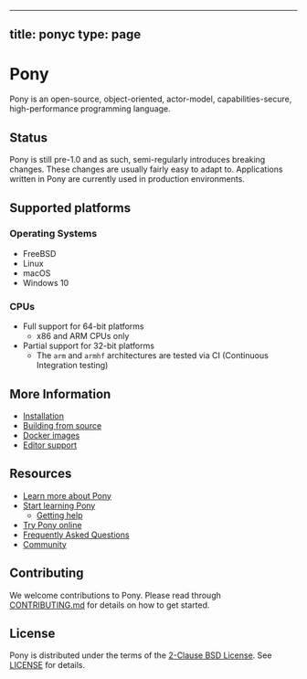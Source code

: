 
---
title: ponyc
type: page
---
# Pony

Pony is an open-source, object-oriented, actor-model, capabilities-secure, high-performance programming language.

## Status

Pony is still pre-1.0 and as such, semi-regularly introduces breaking changes. These changes are usually fairly easy to adapt to. Applications written in Pony are currently used in production environments.

## Supported platforms

### Operating Systems

* FreeBSD
* Linux
* macOS
* Windows 10

### CPUs

* Full support for 64-bit platforms
  * x86 and ARM CPUs only
* Partial support for 32-bit platforms
  * The `arm` and `armhf` architectures are tested via CI (Continuous
    Integration testing)

## More Information

* [Installation](INSTALL.md)
* [Building from source](BUILD.md)
* [Docker images](INSTALL_DOCKER.md)
* [Editor support](EDITORS.md)

## Resources

* [Learn more about Pony](https://www.ponylang.io/discover/)
* [Start learning Pony](https://www.ponylang.io/learn/)
  * [Getting help](https://www.ponylang.io/learn/#getting-help)
* [Try Pony online](https://playground.ponylang.io)
* [Frequently Asked Questions](https://www.ponylang.io/faq/)
* [Community](https://www.ponylang.io/community/)

## Contributing

We welcome contributions to Pony. Please read through [CONTRIBUTING.md](CONTRIBUTING.md) for details on how to get started.

## License

Pony is distributed under the terms of the [2-Clause BSD License](https://opensource.org/licenses/BSD-2-Clause). See [LICENSE](LICENSE) for details.
